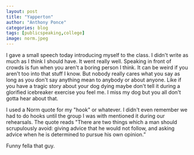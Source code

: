 ```yaml
---
layout: post
title: "Yapperton"
author: "Anthony Ponce"
categories: blog
tags: [publicspeaking,college]
image: norm.jpeg
---
```


I gave a small speech today introducing myself to the class. I didn't write as much as I think I should have. It went really well. Speaking in front of crowds is fun when you aren't a boring person I think. It can be weird if you aren't too into that stuff I know. But nobody really cares what you say as long as you don't say anything mean to anybody or about anyone. Like if you have a tragic story about your dog dying maybe don't tell it during a glorified icebreaker exercise you feel me. I miss my dog but you all don't gotta hear about that.

I used a Norm quote for my "hook" or whatever. I didn't even remember we had to do hooks until the group I was with mentioned it during our rehearsals. The quote reads "There are two things which a man should scrupulously avoid: giving advice that he would not follow, and asking advice when he is determined to pursue his own opinion.”

Funny fella that guy. 
